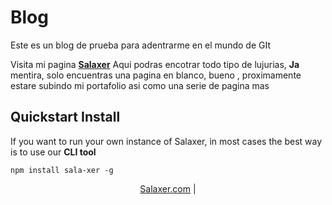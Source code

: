 # Blog
Este es un blog de prueba para adentrarme en el mundo de GIt

Visita mi pagina **[Salaxer](https://salaxer.com)**
Aqui podras encotrar todo tipo de lujurias, **Ja** mentira, solo encuentras una pagina en blanco, bueno , proximamente estare subindo mi portafolio asi como una serie de pagina mas
&nbsp;

## Quickstart Install

If you want to run your own instance of Salaxer, in most cases the best way is to use our **CLI tool**

```
npm install sala-xer -g
```
<script src="https://kit.fontawesome.com/a076d05399.js"></script>
<p align="center">
    <a href="https://Salaxer.com">Salaxer.com</a> |
    <a class="facebook" href="https://web.facebook.com/Salaxer/" target="_blank" rel="noopener noreferrer"><i class="fab fa-facebook-f"></i></a>
    <a class="twitter" href="https://twitter.com/Salaxer1" target="_blank" rel="noopener noreferrer"><i class="fab fa-twitter"></i></a>
    <a class="github" href="https://github.com/Salaxer" target="_blank" rel="noopener noreferrer"><i class="fab fa-github"></i></a>
    <a class="instagram" href="https://www.instagram.com/salaxer1/" target="_blank" rel="noopener noreferrer"><i class="fab fa-instagram"></i></a>
    <a class="linkedin" href="https://www.linkedin.com/in/hector-salazar-b409701a4/" target="_blank" rel="noopener noreferrer"><i class="fab fa-linkedin"></i></a>
    <a class="email" href="mailto:contact@salaxer.com"><i class="far fa-envelope"></i></a>
    <a class="phone" href="tel:+527775073272"><i class="fas fa-phone"></i></a>
</p>
